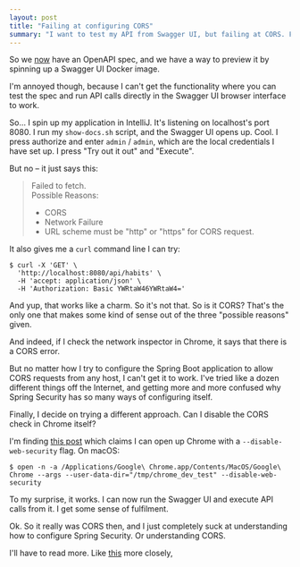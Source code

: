 ```yaml
---
layout: post
title: "Failing at configuring CORS"
summary: "I want to test my API from Swagger UI, but failing at CORS. Finally I find a way to disable it altogether in Chrome." 
---
```


So we [now](/posts/2023-02-26-adding-openapi) have an OpenAPI spec, and we have a way to preview it by spinning up a Swagger UI Docker image. 

I'm annoyed though, because I can't get the functionality where you can test the spec and run API calls directly in the Swagger UI browser interface to work. 

So... I spin up my application in IntelliJ. It's listening on localhost's port 8080. I run my `show-docs.sh` script, and the Swagger UI opens up. Cool. I press authorize and enter `admin` / `admin`, which are the local credentials I have set up. I press "Try out it out" and "Execute".

But no – it just says this:

> Failed to fetch.<br/>
> Possible Reasons:
>
> * CORS
> * Network Failure
> * URL scheme must be "http" or "https" for CORS request.

It also gives me a `curl` command line I can try:

```shell
$ curl -X 'GET' \
  'http://localhost:8080/api/habits' \
  -H 'accept: application/json' \
  -H 'Authorization: Basic YWRtaW46YWRtaW4='
```

And yup, that works like a charm. So it's not that.  So is it CORS? That's the only one that makes some kind of sense out of the three "possible reasons" given. 

And indeed, if I check the network inspector in Chrome, it says that there is a CORS error.

But no matter how I try to configure the Spring Boot application to allow CORS requests from any host, I can't get it to work. I've tried like a dozen different things off the Internet, and getting more and more confused why Spring Security has so many ways of configuring itself. 

Finally, I decide on trying a different approach. Can I disable the CORS check in Chrome itself?

I'm finding [this post](https://alfilatov.com/posts/run-chrome-without-cors/) which claims I can open up Chrome with a `--disable-web-security` flag. On macOS:

```shell
$ open -n -a /Applications/Google\ Chrome.app/Contents/MacOS/Google\ Chrome --args --user-data-dir="/tmp/chrome_dev_test" --disable-web-security
```

To my surprise, it works. I can now run the Swagger UI and execute API calls from it. I get some sense of fulfilment. 

Ok. So it really was CORS then, and I just completely suck at understanding how to configure Spring Security. Or understanding CORS. 

I'll have to read more. Like [this](https://docs.spring.io/spring-framework/docs/current/reference/html/web.html#mvc-cors) more closely, 
